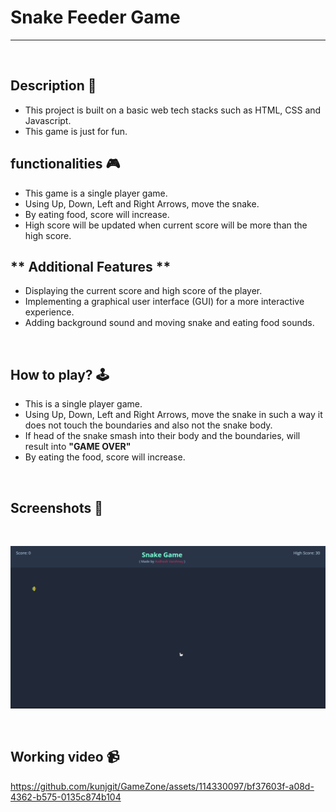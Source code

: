 # **Snake Feeder Game** 

---

<br>

## **Description 📃** 
- This project is built on a basic web tech stacks such as HTML, CSS and Javascript.
- This game is just for fun.

## **functionalities 🎮** 
- This game is a single player game.
- Using Up, Down, Left and Right Arrows, move the snake.
- By eating food, score will increase.
- High score will be updated when current score will be more than the high score.

## ** Additional Features **
- Displaying the current score and high score of the player.
- Implementing a graphical user interface (GUI) for a more interactive experience.
- Adding background sound and moving snake and eating food sounds.

<br>

## **How to play? 🕹️**
- This is a single player game.
- Using Up, Down, Left and Right Arrows, move the snake in such a way it does not touch the boundaries and also not the snake body.
- If head of the snake smash into their body and the boundaries, will result into **"GAME OVER"**
- By eating the food, score will increase.

<br>

## **Screenshots 📸**

<br>

![image](../../assets/images/Snake_Feeder_Game.png)

<br>

## **Working video 📹**
<!-- add your working video over here -->
https://github.com/kunjgit/GameZone/assets/114330097/bf37603f-a08d-4362-b575-0135c874b104

